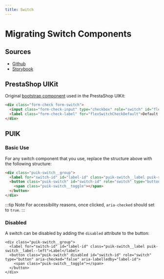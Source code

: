 ```yaml
---
title: Switch
---
```


# Migrating Switch Components

## Sources

- [Github](https://github.com/PrestaShopCorp/puik/tree/main/packages/components/switch)
- [Storybook](https://uikit.prestashop.com/?path=/story/components-switch--default)

## PrestaShop UIKit

Original [bootstrap component](https://getbootstrap.com/docs/5.1/forms/checks-radios/#switches) used in the PrestaShop UIKit:

```html
<div class="form-check form-switch">
  <input class="form-check-input" type="checkbox" role="switch" id="flexSwitchCheckDefault">
  <label class="form-check-label" for="flexSwitchCheckDefault">Default switch checkbox input</label>
</div>
```

## PUIK

### Basic Use

For any switch component that you use, replace the structure above with the following structure:

```html
<div class="puik-switch__group">
  <label for="switch-id" id="label-id" class="puik-switch__label puik-switch__label--left">Label</label>
  <button class="puik-switch" id="switch-id" role="switch" type="button" aria-checked="false" aria-labelledby="label-id">
    <span class="puik-switch__toggle"></span>
  </button>
</div>
```

:::tip Note
For accessibility reasons, once clicked, `aria-checked` should set to `true`.
:::

### Disabled

A switch can be disabled by adding the `disabled` attribute to the button:

```html{3}
<div class="puik-switch__group">
  <label for="switch-id" id="label-id" class="puik-switch__label puik-switch__label--left">Label</label>
  <button class="puik-switch" disabled id="switch-id" role="switch" type="button" aria-checked="false" aria-labelledby="label-id">
    <span class="puik-switch__toggle"></span>
  </button>
</div>
```
